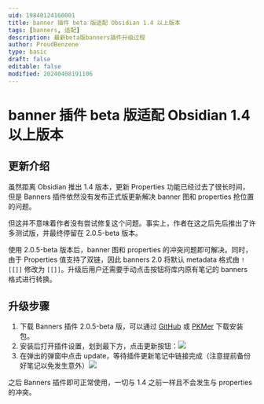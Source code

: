 ```yaml
---
uid: 19840124160001
title: banner 插件 beta 版适配 Obsidian 1.4 以上版本
tags: [banners, 适配]
description: 最新beta版banners插件升级过程
author: ProudBenzene
type: basic
draft: false
editable: false
modified: 20240408191106
---
```


# banner 插件 beta 版适配 Obsidian 1.4 以上版本

## 更新介绍

虽然距离 Obsidian 推出 1.4 版本，更新 Properties 功能已经过去了很长时间，但是 Banners 插件依然没有发布正式版更新解决 banner 图和 properties 抢位置的问题。

但这并不意味着作者没有尝试修复这个问题。事实上，作者在这之后先后推出了许多测试版，并最终停留在 2.0.5-beta 版本。

使用 2.0.5-beta 版本后，banner 图和 properties 的冲突问题即可解决。同时，由于 Properties 值支持了双链，因此 banners 2.0 将默认 metadata 格式由 `![[]]` 修改为 `[[]]`。升级后用户还需要手动点击按钮将库内原有笔记的 banners 格式进行转换。

## 升级步骤

1. 下载 Banners 插件 2.0.5-beta 版，可以通过 [GitHub](https://github.com/noatpad/obsidian-banners/releases) 或 [PKMer](https://pkmer.cn/products/plugin/pluginMarket/?obsidian-banners) 下载安装包。
2. 安装后打开插件设置，划到最下方，点击更新按钮：![](https://cdn.pkmer.cn/images/202403291721586.png!pkmer)
3. 在弹出的弹窗中点击 update，等待插件更新笔记中链接完成（注意提前备份好笔记以免发生意外）![](https://cdn.pkmer.cn/images/202403291732734.png!pkmer)

之后 Banners 插件即可正常使用，一切与 1.4 之前一样且不会发生与 properties 的冲突。